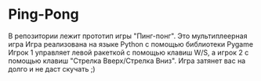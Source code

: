 # Ping-Pong
В репозитории лежит прототип игры "Пинг-понг". Это мультиплеерная игра
Игра реализована на языке Python с помощью библиотеки Pygame
Игрок 1 управляет левой ракеткой с помощью клавиш W/S, а игрок 2 с помощью клавиш "Стрелка Вверх/Стрелка Вниз".
Игра затянет вас на долго  и не даст скучать ;)
